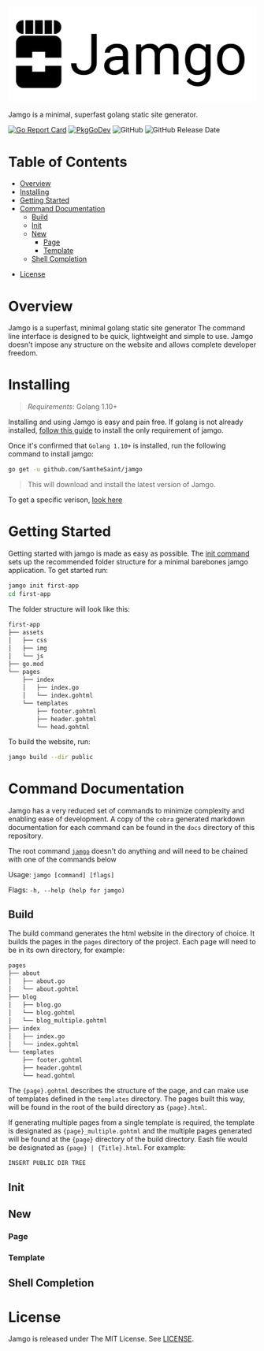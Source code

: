 
[<img src="./jamgo.svg" style="text-align: center;"></img>](./jamgo.svg)

Jamgo is a minimal, superfast golang static site generator.

[![Go Report Card](https://goreportcard.com/badge/github.com/SamtheSaint/jamgo)](https://goreportcard.com/report/github.com/SamtheSaint/jamgo) [![PkgGoDev](https://pkg.go.dev/badge/github.com/SamtheSaint/jamgo)](https://pkg.go.dev/github.com/SamtheSaint/jamgo) ![GitHub](https://img.shields.io/github/license/SamtheSaint/jamgo) ![GitHub Release Date](https://img.shields.io/github/release-date/SamtheSaint/jamgo)

# Table of Contents
- [Overview](#overview)
- [Installing](#installing)
- [Getting Started](#getting-started)
- [Command Documentation](#command-documentation)
  * [Build](#build)
  * [Init](#init)
  * [New](#)
    - [Page](#page)
    - [Template](#template)
  * [Shell Completion](#shell-completion)
<!-- - [Contributing](#contributing) -->
- [License](#license)

# Overview

Jamgo is a superfast, minimal golang static site generator
The command line interface is designed to be quick, lightweight and simple to use.
Jamgo doesn't impose any structure on the website and allows complete developer freedom.

# Installing

> _Requirements_: Golang 1.10+

Installing and using Jamgo is easy and pain free.
If golang is not already installed, [follow this guide](https://golang.org/doc/install) to install the only requirement of jamgo.

Once it's confirmed that `Golang 1.10+` is installed, run the following command to install jamgo:

```bash
go get -u github.com/SamtheSaint/jamgo
```

> This will download and install the latest version of Jamgo.

To get a specific verison, [look here](https://github.com/SamtheSaint/jamgo/releases)

# Getting Started

Getting started with jamgo is made as easy as possible. The [init command](./docs/jamgo_init.md) sets up the recommended folder structure for a minimal barebones jamgo application. To get started run:

```bash
jamgo init first-app
cd first-app
```

The folder structure will look like this:

```
first-app
├── assets
│   ├── css
│   ├── img
│   └── js
├── go.mod
└── pages
    ├── index
    │   ├── index.go
    │   └── index.gohtml
    └── templates
        ├── footer.gohtml
        ├── header.gohtml
        └── head.gohtml
```

To build the website, run:

```bash
jamgo build --dir public
```

# Command Documentation

Jamgo has a very reduced set of commands to minimize complexity and enabling ease of development. A copy of the `cobra` generated markdown documentation for each command can be found in the `docs` directory of this repository.

The root command [`jamgo`](./docs/jamgo.md) doesn't do anything and will need to be chained with one of the commands below

Usage: `jamgo [command] [flags]`

Flags: `-h, --help (help for jamgo)`

## Build

The build command generates the html website in the directory of choice. It builds the pages in the `pages` directory of the project. Each page will need to be in its own directory, for example:

```
pages
├── about
│   ├── about.go
│   └── about.gohtml
├── blog
│   ├── blog.go
│   └── blog.gohtml
│   └── blog_multiple.gohtml
├── index
│   ├── index.go
│   └── index.gohtml
└── templates
    ├── footer.gohtml
    ├── header.gohtml
    └── head.gohtml
```

The `{page}.gohtml` describes the structure of the page, and can make use of templates defined in the `templates` directory. The pages built this way, will be found in the root of the build directory as `{page}.html`.

If generating multiple pages from a single template is required, the template is designated as `{page}_multiple.gohtml` and the multiple pages generated will be found at the `{page}` directory of the build directory. Eash file would be designated as `{page} | {Title}.html`. For example:

```
INSERT PUBLIC DIR TREE
```

## Init

## New

### Page

### Template

## Shell Completion

# License

Jamgo is released under The MIT License. See [LICENSE](./LICENSE).